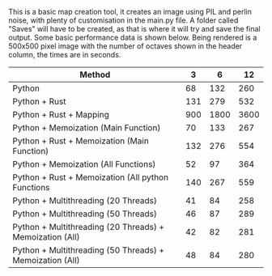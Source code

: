 This is a basic map creation tool, it creates an image using PIL and perlin noise, with plenty of customisation in the main.py file.
A folder called "Saves" will have to be created, as that is where it will try and save the final output.
Some basic performance data is shown below. Being rendered is a 500x500 pixel image with the number of octaves shown in the header column, the times are in seconds.

|Method                                                     |3  |6   |12  |
|-----------------------------------------------------------|---|----|----|
|Python                                                     |68 |132 |260 |
|Python + Rust                                              |131|279 |532 |
|Python + Rust + Mapping                                    |900|1800|3600|
|Python + Memoization (Main Function)                       |70 |133 |267 |
|Python + Rust + Memoization (Main Function)                |132|276 |554 |
|Python + Memoization (All Functions)                       |52 |97  |364 |
|Python + Rust + Memoization (All python Functions          |140|267 |559 |
|Python + Multithreading (20 Threads)                       |41 |84  |258 |
|Python + Multithreading (50 Threads)                       |46 |87  |289 |
|Python + Multithreading (20 Threads) + Memoization (All)   |42 |82  |281 |
|Python + Multithreading (50 Threads) + Memoization (All)   |48 |84  |280 |

